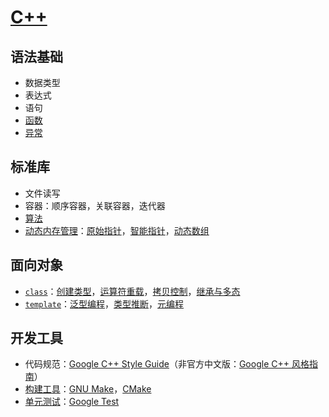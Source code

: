 # [C++](https://en.cppreference.com/w/cpp)

## 语法基础
- 数据类型
- 表达式
- 语句
- [函数](./function.md)
- [异常](./exception.md)

## 标准库
- 文件读写
- 容器：顺序容器，关联容器，迭代器
- [算法](./algorithm.md)
- [动态内存管理](./memory/README.md)：[原始指针](./memory/raw_pointers.md)，[智能指针](./memory/smart_pointers.md)，[动态数组](./memory/README.md#动态数组)

## 面向对象
- [`class`](https://en.cppreference.com/w/cpp/language/classes)：[创建类型](./class/class.md)，[运算符重载](./class/operator.md)，[拷贝控制](./class/copy_control.md)，[继承与多态](./class/inheritance.md)
- [`template`](https://en.cppreference.com/w/cpp/language/templates)：[泛型编程](./template/generic.md)，[类型推断](./template/type_deduction.md)，[元编程](./template/metaprogramming.md)

## 开发工具
- 代码规范：[Google C++ Style Guide](https://google.github.io/styleguide/cppguide.html)（非官方中文版：[Google C++ 风格指南](https://zh-google-styleguide.readthedocs.io/en/latest/google-cpp-styleguide/contents/)）
- [构建工具](../make/README.md)：[GNU Make](../make/README.md#GUN-Make)，[CMake](../make/README.md#CMake)
- [单元测试](./unittest/README.md)：[Google Test](./unittest/README.md#Google-Test)
